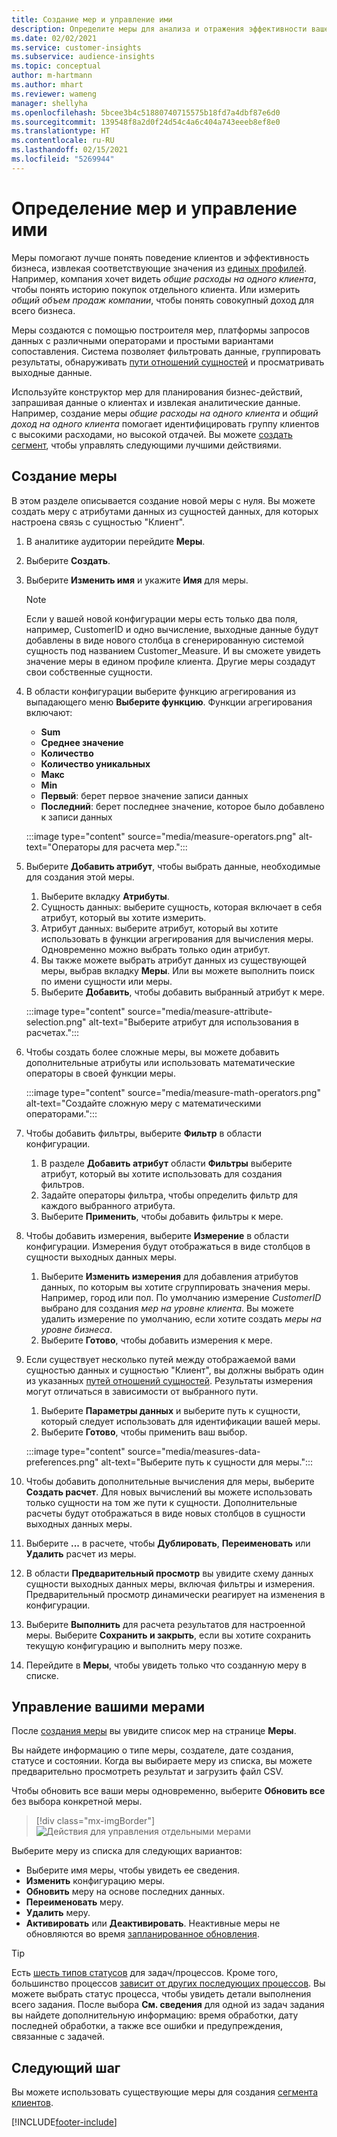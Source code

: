 ```yaml
---
title: Создание мер и управление ими
description: Определите меры для анализа и отражения эффективности вашего бизнеса.
ms.date: 02/02/2021
ms.service: customer-insights
ms.subservice: audience-insights
ms.topic: conceptual
author: m-hartmann
ms.author: mhart
ms.reviewer: wameng
manager: shellyha
ms.openlocfilehash: 5bcee3b4c51880740715575b18fd7a4dbf87e6d0
ms.sourcegitcommit: 139548f8a2d0f24d54c4a6c404a743eeeb8ef8e0
ms.translationtype: HT
ms.contentlocale: ru-RU
ms.lasthandoff: 02/15/2021
ms.locfileid: "5269944"
---
```

# <a name="define-and-manage-measures"></a>Определение мер и управление ими

Меры помогают лучше понять поведение клиентов и эффективность бизнеса, извлекая соответствующие значения из [единых профилей](data-unification.md). Например, компания хочет видеть *общие расходы на одного клиента*, чтобы понять историю покупок отдельного клиента. Или измерить *общий объем продаж компании*, чтобы понять совокупный доход для всего бизнеса.  

Меры создаются с помощью построителя мер, платформы запросов данных с различными операторами и простыми вариантами сопоставления. Система позволяет фильтровать данные, группировать результаты, обнаруживать [пути отношений сущностей](relationships.md) и просматривать выходные данные.

Используйте конструктор мер для планирования бизнес-действий, запрашивая данные о клиентах и извлекая аналитические данные. Например, создание меры *общие расходы на одного клиента* и *общий доход на одного клиента* помогает идентифицировать группу клиентов с высокими расходами, но высокой отдачей. Вы можете [создать сегмент](segments.md), чтобы управлять следующими лучшими действиями. 

## <a name="create-a-measure"></a>Создание меры

В этом разделе описывается создание новой меры с нуля. Вы можете создать меру с атрибутами данных из сущностей данных, для которых настроена связь с сущностью "Клиент". 

1. В аналитике аудитории перейдите **Меры**.

1. Выберите **Создать**.

1. Выберите **Изменить имя** и укажите **Имя** для меры. 
   > [!NOTE]
   > Если у вашей новой конфигурации меры есть только два поля, например, CustomerID и одно вычисление, выходные данные будут добавлены в виде нового столбца в сгенерированную системой сущность под названием Customer_Measure. И вы сможете увидеть значение меры в едином профиле клиента. Другие меры создадут свои собственные сущности.

1. В области конфигурации выберите функцию агрегирования из выпадающего меню **Выберите функцию**. Функции агрегирования включают: 
   - **Sum**
   - **Среднее значение**
   - **Количество**
   - **Количество уникальных**
   - **Макс**
   - **Min**
   - **Первый**: берет первое значение записи данных
   - **Последний**: берет последнее значение, которое было добавлено к записи данных

   :::image type="content" source="media/measure-operators.png" alt-text="Операторы для расчета мер.":::

1. Выберите **Добавить атрибут**, чтобы выбрать данные, необходимые для создания этой меры.
   
   1. Выберите вкладку **Атрибуты**. 
   1. Сущность данных: выберите сущность, которая включает в себя атрибут, который вы хотите измерить. 
   1. Атрибут данных: выберите атрибут, который вы хотите использовать в функции агрегирования для вычисления меры. Одновременно можно выбрать только один атрибут.
   1. Вы также можете выбрать атрибут данных из существующей меры, выбрав вкладку **Меры**. Или вы можете выполнить поиск по имени сущности или меры. 
   1. Выберите **Добавить**, чтобы добавить выбранный атрибут к мере.

   :::image type="content" source="media/measure-attribute-selection.png" alt-text="Выберите атрибут для использования в расчетах.":::

1. Чтобы создать более сложные меры, вы можете добавить дополнительные атрибуты или использовать математические операторы в своей функции меры.

   :::image type="content" source="media/measure-math-operators.png" alt-text="Создайте сложную меру с математическими операторами.":::

1. Чтобы добавить фильтры, выберите **Фильтр** в области конфигурации. 
  
   1. В разделе **Добавить атрибут** области **Фильтры** выберите атрибут, который вы хотите использовать для создания фильтров.
   1. Задайте операторы фильтра, чтобы определить фильтр для каждого выбранного атрибута.
   1. Выберите **Применить**, чтобы добавить фильтры к мере.

1. Чтобы добавить измерения, выберите **Измерение** в области конфигурации. Измерения будут отображаться в виде столбцов в сущности выходных данных меры.
   1. Выберите **Изменить измерения** для добавления атрибутов данных, по которым вы хотите сгруппировать значения меры. Например, город или пол. По умолчанию измерение *CustomerID* выбрано для создания *мер на уровне клиента*. Вы можете удалить измерение по умолчанию, если хотите создать *меры на уровне бизнеса*.
   1. Выберите **Готово**, чтобы добавить измерения к мере.

1. Если существует несколько путей между отображаемой вами сущностью данных и сущностью "Клиент", вы должны выбрать один из указанных [путей отношений сущностей](relationships.md). Результаты измерения могут отличаться в зависимости от выбранного пути.
   1. Выберите **Параметры данных** и выберите путь к сущности, который следует использовать для идентификации вашей меры.
   1. Выберите **Готово**, чтобы применить ваш выбор. 

   :::image type="content" source="media/measures-data-preferences.png" alt-text="Выберите путь к сущности для меры.":::

1. Чтобы добавить дополнительные вычисления для меры, выберите **Создать расчет**. Для новых вычислений вы можете использовать только сущности на том же пути к сущности. Дополнительные расчеты будут отображаться в виде новых столбцов в сущности выходных данных меры.

1. Выберите **...** в расчете, чтобы **Дублировать**, **Переименовать** или **Удалить** расчет из меры.

1. В области **Предварительный просмотр** вы увидите схему данных сущности выходных данных меры, включая фильтры и измерения. Предварительный просмотр динамически реагирует на изменения в конфигурации.

1. Выберите **Выполнить** для расчета результатов для настроенной меры. Выберите **Сохранить и закрыть**, если вы хотите сохранить текущую конфигурацию и выполнить меру позже.

1. Перейдите в **Меры**, чтобы увидеть только что созданную меру в списке.

## <a name="manage-your-measures"></a>Управление вашими мерами

После [создания меры](#create-a-measure) вы увидите список мер на странице **Меры**.

Вы найдете информацию о типе меры, создателе, дате создания, статусе и состоянии. Когда вы выбираете меру из списка, вы можете предварительно просмотреть результат и загрузить файл CSV.

Чтобы обновить все ваши меры одновременно, выберите **Обновить все** без выбора конкретной меры.

> [!div class="mx-imgBorder"]
> ![Действия для управления отдельными мерами](media/measure-actions.png "Действия для управления отдельными мерами")

Выберите меру из списка для следующих вариантов:

- Выберите имя меры, чтобы увидеть ее сведения.
- **Изменить** конфигурацию меры.
- **Обновить** меру на основе последних данных.
- **Переименовать** меру.
- **Удалить** меру.
- **Активировать** или **Деактивировать**. Неактивные меры не обновляются во время [запланированное обновления](system.md#schedule-tab).

> [!TIP]
> Есть [шесть типов статусов](system.md#status-types) для задач/процессов. Кроме того, большинство процессов [зависит от других последующих процессов](system.md#refresh-policies). Вы можете выбрать статус процесса, чтобы увидеть детали выполнения всего задания. После выбора **См. сведения** для одной из задач задания вы найдете дополнительную информацию: время обработки, дату последней обработки, а также все ошибки и предупреждения, связанные с задачей.

## <a name="next-step"></a>Следующий шаг

Вы можете использовать существующие меры для создания [сегмента клиентов](segments.md).


[!INCLUDE[footer-include](../includes/footer-banner.md)]